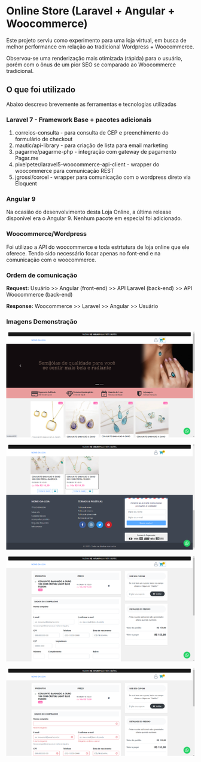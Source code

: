 # Online Store (Laravel + Angular + Woocommerce)

Este projeto serviu como experimento para uma loja virtual, em busca de melhor performance em relação ao tradicional Wordpress + Woocommerce.

Observou-se uma renderização mais otimizada (rápida) para o usuário, porém com o ônus de um pior SEO se comparado ao Woocommerce tradicional.

## O que foi utilizado
Abaixo descrevo brevemente as ferramentas e tecnologias utilizadas

### Laravel 7 - Framework Base + pacotes adicionais
1. correios-consulta - para consulta de CEP e preenchimento do formulário de checkout
2. mautic/api-library - para criação de lista para email marketing
3. pagarme/pagarme-php - integração com gateway de pagamento Pagar.me
4. pixelpeter/laravel5-woocommerce-api-client - wrapper do woocommerce para comunicação REST
5. jgrossi/corcel - wrapper para comunicação com o wordpress direto via Eloquent

### Angular 9
Na ocasião do desenvolvimento desta Loja Online, a última release disponível era o Angular 9. Nenhum pacote em especial foi adicionado.

### Woocommerce/Wordpress
Foi utilizao a API do woocommerce e toda estrtutura de loja online que ele oferece. Tendo sido necessário focar apenas no font-end e na comunicação com o woocommerce.

### Ordem de comunicação

**Request:** Usuário >> Angular (front-end) >> API Laravel (back-end) >> API Woocommerce (back-end)

**Response:** Woocommerce >> Laravel >> Angular >> Usuário

### Imagens Demonstração

![Loja Online](https://github.com/cleyversoncosta/online-store-wp-laravel-angular/blob/main/images/1.png)

![Loja Online](https://github.com/cleyversoncosta/online-store-wp-laravel-angular/blob/main/images/2.png)

![Loja Online](https://github.com/cleyversoncosta/online-store-wp-laravel-angular/blob/main/images/3.png)

![Loja Online](https://github.com/cleyversoncosta/online-store-wp-laravel-angular/blob/main/images/4.png)